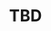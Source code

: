﻿---
  name: 20d1t2s9
  title: TBD
  content:
  category: Web
  format: REX
  speakers: TBD
  room: Mezzanine
  time_start: '17:00'
  time_end: '17:45'
---
